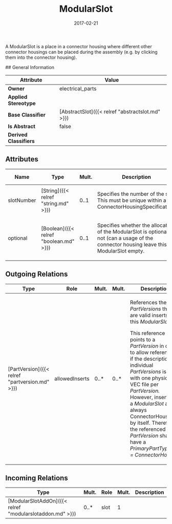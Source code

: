 ﻿---
title: ModularSlot
toc: false
type: specs
date: "2017-02-21"
draft: false
specification: VEC
version: 1.1.3
documentType: "Recommendation"
elementType: Class
classes:
  - ModularSlot
menu_name: vec-1.1.3
---
<p>A ModularSlot is a place in a connector housing where different other connector housings can be placed during the assembly (e.g. by clicking them into the connector housing).  </p>
## General Information

| Attribute               | Value |
|-------------------------|-------|
| **Owner**               | electrical_parts |
| **Applied Stereotype**  |   |
| **Base Classifier**     | [AbstractSlot]({{< relref "abstractslot.md" >}})<br/>  |
| **Is Abstract**         | false |
| **Derived Classifiers** |   |

## Attributes
|  Name  |  Type  |  Mult.  |  Description  |  Owning Classifier  |
|--------|--------|---------|---------------|--------------|
|slotNumber | [String]({{< relref "string.md" >}}) | 0..1 | <p>Specifies the number of the slot. This must be unique within a ConnectorHousingSpecification.  </p> | [AbstractSlot]({{< relref "abstractslot.md" >}}) |
|optional | [Boolean]({{< relref "boolean.md" >}}) | 0..1 | <p> Specifies whether the allocation of the ModularSlot is optional or not (can a usage of the connector housing leave this ModularSlot empty.      </p> | [ModularSlot]({{< relref "modularslot.md" >}}) |

## Outgoing Relations
|    Type  |   Role   |   Mult.   |   Mult.   |   Description   |
|----------|----------|-----------|-----------|-----------------|
| [PartVersion]({{< relref "partversion.md" >}}) | allowedInserts | 0..* | 0..* | <p> References the <i>PartVersions</i> that are valid inserts for this <i>ModularSlot.</i>     </p>      <p> This reference points to a <i>PartVersion</i> in order to allow referencing, if the description of individual <i>PartVersions</i> is done with one physical VEC file per <i>PartVersion.</i> However, inserts for a <i>ModularSlot</i> are always ConnectorHousings by itself. Therefore the referenced <i>PartVersion</i> shall have a <i>PrimaryPartType =&#160;ConnectorHousing</i>      </p> |
##  Incoming Relations
|    Type  |   Mult.  |   Role    |   Mult.   |   Description  |
|----------|----------|-----------|-----------|----------------|
| [ModularSlotAddOn]({{< relref "modularslotaddon.md" >}}) | 0..* | slot | 1 |  |
